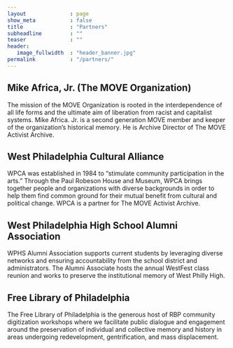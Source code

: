 ```yaml
---
layout              : page
show_meta           : false
title               : "Partners"
subheadline         : ""
teaser              : ""
header:
   image_fullwidth  : "header_banner.jpg"
permalink           : "/partners/"
---
```

## Mike Africa, Jr. (The MOVE Organization)

The mission of the MOVE Organization is rooted in the interdependence of all life forms and the ultimate aim of liberation from racist and capitalist systems. Mike Africa. Jr. is a second generation MOVE member and keeper of the organization’s historical memory. He is Archive Director of The MOVE Activist Archive.

## West Philadelphia Cultural Alliance

WPCA was established in 1984 to “stimulate community participation in the arts.” Through the Paul Robeson House and Museum, WPCA brings together people and organizations with diverse backgrounds in order to help them find common ground for their mutual benefit from cultural and political change. WPCA is a partner for The MOVE Activist Archive.

## West Philadelphia High School Alumni Association

WPHS Alumni Association supports current students by leveraging diverse networks and ensuring accountability from the school district and administrators. The Alumni Associate hosts the annual WestFest class reunion and works to preserve the institutional memory of West Philly High.

## Free Library of Philadelphia
The Free Library of Philadelphia is the generous host of RBP community digitization workshops where we facilitate public dialogue and engagement around the preservation of individual and collective memory and history in areas undergoing redevelopment, gentrification, and mass displacement.